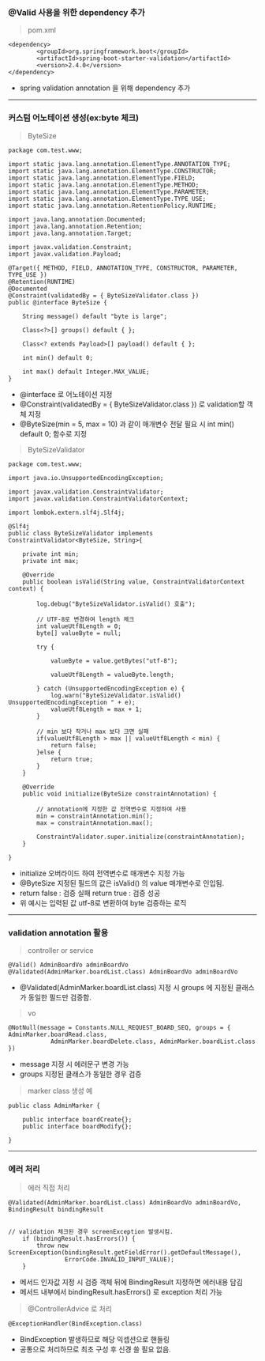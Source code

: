 
### @Valid 사용을 위한 dependency 추가

> pom.xml

```
<dependency>
		<groupId>org.springframework.boot</groupId>
		<artifactId>spring-boot-starter-validation</artifactId>
		<version>2.4.0</version>
</dependency>
```

* spring validation annotation 을 위해 dependency 추가

***

### 커스텀 어노테이션 생성(ex:byte 체크)

> ByteSize

```
package com.test.www;

import static java.lang.annotation.ElementType.ANNOTATION_TYPE;
import static java.lang.annotation.ElementType.CONSTRUCTOR;
import static java.lang.annotation.ElementType.FIELD;
import static java.lang.annotation.ElementType.METHOD;
import static java.lang.annotation.ElementType.PARAMETER;
import static java.lang.annotation.ElementType.TYPE_USE;
import static java.lang.annotation.RetentionPolicy.RUNTIME;

import java.lang.annotation.Documented;
import java.lang.annotation.Retention;
import java.lang.annotation.Target;

import javax.validation.Constraint;
import javax.validation.Payload;

@Target({ METHOD, FIELD, ANNOTATION_TYPE, CONSTRUCTOR, PARAMETER, TYPE_USE })
@Retention(RUNTIME)
@Documented
@Constraint(validatedBy = { ByteSizeValidator.class })
public @interface ByteSize {

	String message() default "byte is large";

	Class<?>[] groups() default { };

	Class<? extends Payload>[] payload() default { };

	int min() default 0;

	int max() default Integer.MAX_VALUE;
}

```
* @interface 로 어노테이션 지정
* @Constraint(validatedBy = { ByteSizeValidator.class }) 로 validation할 객체 지정
* @ByteSize(min = 5, max = 10) 과 같이 매개변수 전달 필요 시 int min() default 0; 함수로 지정


> ByteSizeValidator

```
package com.test.www;

import java.io.UnsupportedEncodingException;

import javax.validation.ConstraintValidator;
import javax.validation.ConstraintValidatorContext;

import lombok.extern.slf4j.Slf4j;

@Slf4j
public class ByteSizeValidator implements ConstraintValidator<ByteSize, String>{

	private int min;
	private int max;

	@Override
	public boolean isValid(String value, ConstraintValidatorContext context) {

		log.debug("ByteSizeValidator.isValid() 호출");

		// UTF-8로 변경하여 length 체크
		int valueUtf8Length = 0;
		byte[] valueByte = null;

		try {

			valueByte = value.getBytes("utf-8");

			valueUtf8Length = valueByte.length;

		} catch (UnsupportedEncodingException e) {
			log.warn("ByteSizeValidator.isValid() UnsupportedEncodingException " + e);
			valueUtf8Length = max + 1;
		}

		// min 보다 작거나 max 보다 크면 실패
		if(valueUtf8Length > max || valueUtf8Length < min) {
			return false;
		}else {
			return true;
		}
	}

	@Override
	public void initialize(ByteSize constraintAnnotation) {

		// annotation에 지정한 값 전역변수로 지정하여 사용
		min = constraintAnnotation.min();
		max = constraintAnnotation.max();

		ConstraintValidator.super.initialize(constraintAnnotation);
	}

}
```
* initialize 오버라이드 하여 전역변수로 매개변수 지정 가능
* @ByteSize 지정된 필드의 값은 isValid() 의 value 매개변수로 인입됨.
* return false : 검증 실패 return true : 검증 성공
* 위 예시는 입력된 값 utf-8로 변환하여 byte 검증하는 로직

***

### validation annotation 활용

> controller or service

```
@Valid() AdminBoardVo adminBoardVo
@Validated(AdminMarker.boardList.class) AdminBoardVo adminBoardVo
```

* @Validated(AdminMarker.boardList.class) 지정 시 groups 에 지정된 클래스가 동일한 필드만 검증함.

> vo

```
@NotNull(message = Constants.NULL_REQUEST_BOARD_SEQ, groups = { AdminMarker.boardRead.class,
			AdminMarker.boardDelete.class, AdminMarker.boardList.class })
```

* message 지정 시 에러문구 변경 가능
* groups 지정된 클래스가 동일한 경우 검증

> marker class 생성 예

```
public class AdminMarker {

	public interface boardCreate{};
	public interface boardModify{};

}
```

***

### 에러 처리

> 에러 직접 처리

```
@Validated(AdminMarker.boardList.class) AdminBoardVo adminBoardVo, BindingResult bindingResult


// validation 체크된 경우 screenException 발생시킴.
	if (bindingResult.hasErrors()) {
		throw new ScreenException(bindingResult.getFieldError().getDefaultMessage(),
				ErrorCode.INVALID_INPUT_VALUE);
	}
```

* 메서드 인자값 지정 시 검증 객체 뒤에 BindingResult 지정하면 에러내용 담김
* 메서드 내부에서 bindingResult.hasErrors() 로 exception 처리 가능

> @ControllerAdvice 로 처리

```
@ExceptionHandler(BindException.class)
```

* BindException 발생하므로 해당 익셉션으로 핸들링
* 공통으로 처리하므로 최초 구성 후 신경 쓸 필요 없음.
